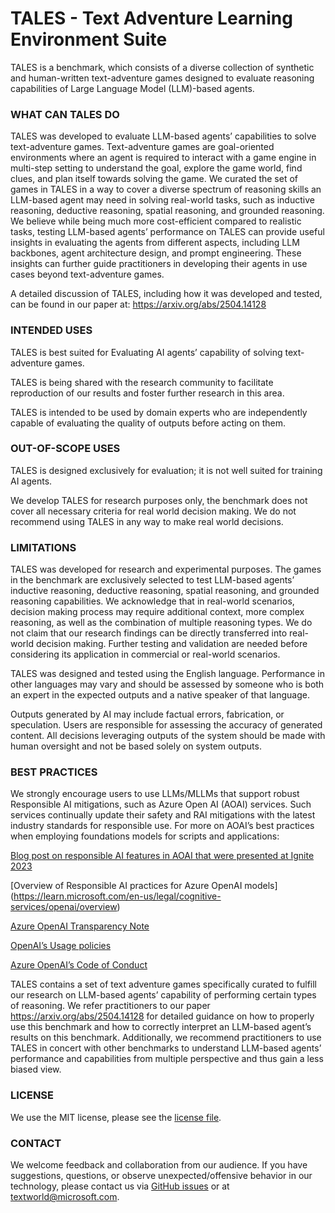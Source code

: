 # TALES - Text Adventure Learning Environment Suite

TALES is a benchmark, which consists of a diverse collection of synthetic and human-written text-adventure games designed to evaluate reasoning capabilities of Large Language Model (LLM)-based agents.

### WHAT CAN TALES DO

TALES was developed to evaluate LLM-based agents’ capabilities to solve text-adventure games. Text-adventure games are goal-oriented environments where an agent is required to interact with a game engine in multi-step setting to understand the goal, explore the game world, find clues, and plan itself towards solving the game. We curated the set of games in TALES in a way to cover a diverse spectrum of reasoning skills an LLM-based agent may need in solving real-world tasks, such as inductive reasoning, deductive reasoning, spatial reasoning, and grounded reasoning. We believe while being much more cost-efficient compared to realistic tasks, testing LLM-based agents’ performance on TALES can provide useful insights in evaluating the agents from different aspects, including LLM backbones, agent architecture design, and prompt engineering. These insights can further guide practitioners in developing their agents in use cases beyond text-adventure games.

A detailed discussion of TALES, including how it was developed and tested, can be found in our paper at: https://arxiv.org/abs/2504.14128


### INTENDED USES

TALES is best suited for Evaluating AI agents’ capability of solving text-adventure games.

TALES is being shared with the research community to facilitate reproduction of our results and foster further research in this area.

TALES is intended to be used by domain experts who are independently capable of evaluating the quality of outputs before acting on them.

### OUT-OF-SCOPE USES

TALES is designed exclusively for evaluation; it is not well suited for training AI agents.

We develop TALES for research purposes only, the benchmark does not cover all necessary criteria for real world decision making. We do not recommend using TALES in any way to make real world decisions.

### LIMITATIONS 

TALES was developed for research and experimental purposes. The games in the benchmark are exclusively selected to test LLM-based agents’ inductive reasoning, deductive reasoning, spatial reasoning, and grounded reasoning capabilities. We acknowledge that in real-world scenarios, decision making process may require additional context, more complex reasoning, as well as the combination of multiple reasoning types. We do not claim that our research findings can be directly transferred into real-world decision making. Further testing and validation are needed before considering its application in commercial or real-world scenarios.


TALES was designed and tested using the English language. Performance in other languages may vary and should be assessed by someone who is both an expert in the expected outputs and a native speaker of that language. 

Outputs generated by AI may include factual errors, fabrication, or speculation. Users are responsible for assessing the accuracy of generated content. All decisions leveraging outputs of the system should be made with human oversight and not be based solely on system outputs.

### BEST PRACTICES 

We strongly encourage users to use LLMs/MLLMs that support robust Responsible AI mitigations, such as Azure Open AI (AOAI) services. Such services continually update their safety and RAI mitigations with the latest industry standards for responsible use. For more on AOAI’s best practices when employing foundations models for scripts and applications:

[Blog post on responsible AI features in AOAI that were presented at Ignite 2023](https://techcommunity.microsoft.com/t5/ai-azure-ai-services-blog/announcing-new-ai-safety-amp-responsible-ai-features-in-azure/ba-p/3983686)

[Overview of Responsible AI practices for Azure OpenAI models] (https://learn.microsoft.com/en-us/legal/cognitive-services/openai/overview)

[Azure OpenAI Transparency Note](https://learn.microsoft.com/en-us/legal/cognitive-services/openai/transparency-note)

[OpenAI’s Usage policies](https://openai.com/policies/usage-policies)

[Azure OpenAI’s Code of Conduct](https://learn.microsoft.com/en-us/legal/cognitive-services/openai/code-of-conduct)

TALES contains a set of text adventure games specifically curated to fulfill our research on LLM-based agents’ capability of performing certain types of reasoning. We refer practitioners to our paper https://arxiv.org/abs/2504.14128 for detailed guidance on how to properly use this benchmark and how to correctly interpret an LLM-based agent’s results on this benchmark. Additionally, we recommend practitioners to use TALES in concert with other benchmarks to understand LLM-based agents’ performance and capabilities from multiple perspective and thus gain a less biased view.

### LICENSE

We use the MIT license, please see the [license file](https://github.com/microsoft/tales/blob/main/LICENSE).

### CONTACT

We welcome feedback and collaboration from our audience. If you have suggestions, questions, or observe unexpected/offensive behavior in our technology, please contact us via [GitHub issues](https://github.com/microsoft/tales/issues) or at textworld@microsoft.com.
